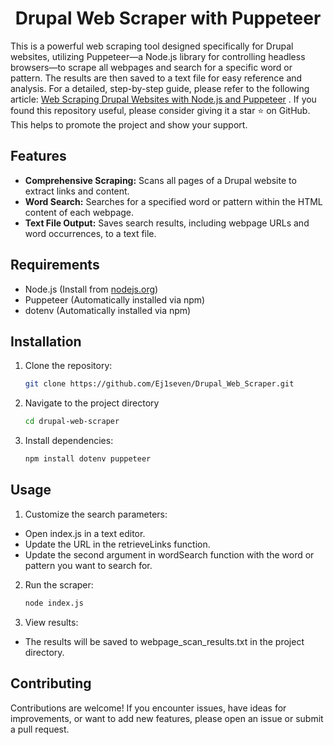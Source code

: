 # <div align="center">Drupal Web Scraper with Puppeteer</div>

This is a powerful web scraping tool designed specifically for Drupal websites, utilizing Puppeteer—a Node.js library for controlling headless browsers—to scrape all webpages and search for a specific word or pattern. The results are then saved to a text file for easy reference and analysis. For a detailed, step-by-step guide, please refer to the following article: [Web Scraping Drupal Websites with Node.js and Puppeteer](https://codebuff.hashnode.dev/web-scraping-drupal-websites-with-nodejs-and-puppeteer) . If you found this repository useful, please consider giving it a star ⭐ on GitHub. This helps to promote the project and show your support.


## Features

- **Comprehensive Scraping:** Scans all pages of a Drupal website to extract links and content.
- **Word Search:** Searches for a specified word or pattern within the HTML content of each webpage.
- **Text File Output:** Saves search results, including webpage URLs and word occurrences, to a text file.

## Requirements

- Node.js (Install from [nodejs.org](https://nodejs.org/))
- Puppeteer (Automatically installed via npm)
- dotenv (Automatically installed via npm)

## Installation

1. Clone the repository:
   ```bash
   git clone https://github.com/Ej1seven/Drupal_Web_Scraper.git
   
2. Navigate to the project directory
    ```bash
   cd drupal-web-scraper
    
4. Install dependencies:
    ```bash
   npm install dotenv puppeteer

## Usage

1. Customize the search parameters:
  - Open index.js in a text editor.
  - Update the URL in the retrieveLinks function.
  - Update the second argument in wordSearch function with the word or pattern you want to search for.

2. Run the scraper:
   ```bash
   node index.js

3. View results:
  - The results will be saved to webpage_scan_results.txt in the project directory.

## Contributing
Contributions are welcome! If you encounter issues, have ideas for improvements, or want to add new features, please open an issue or submit a pull request.

   
